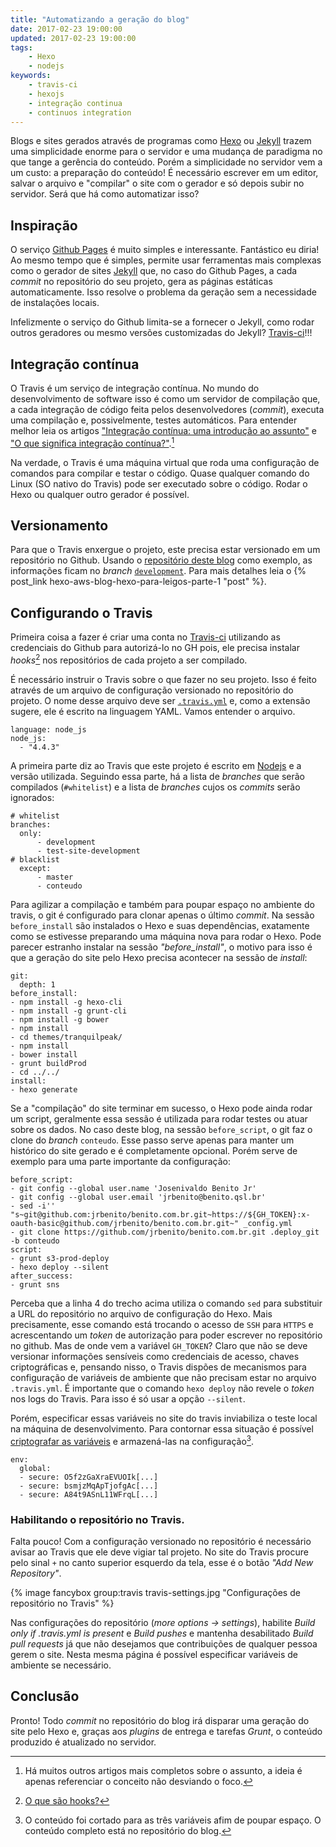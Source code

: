 ```yaml
---
title: "Automatizando a geração do blog"
date: 2017-02-23 19:00:00
updated: 2017-02-23 19:00:00
tags:
    - Hexo
    - nodejs
keywords:
    - travis-ci
    - hexojs
    - integração continua
    - continuos integration
---
```

Blogs e sites gerados através de programas como [Hexo](http://hexo.io) ou [Jekyll](https://jekyllrb.com/) trazem uma simplicidade enorme para o servidor e uma mudança de paradigma no que tange a gerência do conteúdo. Porém a simplicidade no servidor vem a um custo: a preparação do conteúdo! É necessário escrever em um editor, salvar o arquivo e "compilar" o site com o gerador e só depois subir no servidor. Será que há como automatizar isso?
<!-- more -->

## Inspiração

O serviço [Github Pages](https://pages.github.com/) é muito simples e interessante. Fantástico eu diria! Ao mesmo tempo que é simples, permite usar ferramentas mais complexas como o gerador de sites [Jekyll](https://jekyllrb.com/) que, no caso do Github Pages, a cada _commit_ no repositório do seu projeto, gera as páginas estáticas automaticamente. Isso resolve o problema da geração sem a necessidade de instalações locais.

Infelizmente o serviço do Github limita-se a fornecer o Jekyll, como rodar outros geradores ou mesmo versões customizadas do Jekyll? [Travis-ci](https://travis-ci.org)!!!

## Integração contínua

O Travis é um serviço de integração contínua. No mundo do desenvolvimento de software isso é como um servidor de compilação que, a cada integração de código feita pelos desenvolvedores (_commit_), executa uma compilação e, possivelmente, testes automáticos. Para entender melhor leia os artigos ["Integração contínua: uma introdução ao assunto"](http://www.devmedia.com.br/integracao-continua-uma-introducao-ao-assunto/28002) e ["O que significa integração contínua?"](https://aws.amazon.com/pt/devops/continuous-integration/).[^1]

Na verdade, o Travis é uma máquina virtual que roda uma configuração de comandos para compilar e testar o código. Quase qualquer comando do Linux (SO nativo do Travis) pode ser executado sobre o código. Rodar o Hexo ou qualquer outro gerador é possível.

## Versionamento

Para que o Travis enxergue o projeto, este precisa estar  versionado em um repositório no Github. Usando o [repositório deste blog](https://github.com/jrbenito/benito.com.br) como exemplo, as informações ficam no _branch_ [`development`](https://github.com/jrbenito/benito.com.br/tree/development). Para mais detalhes leia o {% post_link hexo-aws-blog-hexo-para-leigos-parte-1 "post" %}.

## Configurando o Travis

Primeira coisa a fazer é criar uma conta no [Travis-ci](https://travis-ci.org) utilizando as credenciais do Github para autorizá-lo no GH pois, ele precisa instalar _hooks_[^2] nos repositórios de cada projeto a ser compilado.

É necessário instruir o Travis sobre o que fazer no seu projeto. Isso é feito através de um arquivo de configuração versionado no repositório do projeto. O nome desse arquivo deve ser [`.travis.yml`](https://github.com/jrbenito/benito.com.br/blob/development/.travis.yml) e, como a extensão sugere, ele é escrito na linguagem YAML. Vamos entender o arquivo.
```
language: node_js
node_js:
  - "4.4.3"
```
A primeira parte diz ao Travis que este projeto é escrito em [Nodejs](https://nodejs.org/) e a versão utilizada. Seguindo essa parte, há a lista de _branches_ que serão compilados (`#whitelist`) e a lista de _branches_ cujos os _commits_ serão ignorados:
```
# whitelist
branches:
  only:
      - development
      - test-site-development
# blacklist
  except:
      - master
      - conteudo
```

Para agilizar a compilação e também para poupar espaço no ambiente do travis, o git é configurado para clonar apenas o último _commit_. Na sessão `before_install` são instalados o Hexo e suas dependências, exatamente como se estivesse preparando uma máquina nova para rodar o Hexo. Pode parecer estranho instalar na sessão _"before_install"_, o motivo para isso é que a geração do site pelo Hexo precisa acontecer na sessão de _install_:

```
git:
  depth: 1
before_install:
- npm install -g hexo-cli
- npm install -g grunt-cli
- npm install -g bower
- npm install
- cd themes/tranquilpeak/
- npm install
- bower install
- grunt buildProd
- cd ../../
install:
- hexo generate
```

Se a "compilação" do site terminar em sucesso, o Hexo pode ainda rodar um script, geralmente essa sessão é utilizada para rodar testes ou atuar sobre os dados. No caso deste blog, na sessão `before_script`, o git faz o clone do _branch_ `conteudo`. Esse passo serve apenas para manter um histórico do site gerado e é completamente opcional. Porém serve de exemplo para uma parte importante da configuração:

```
before_script:
- git config --global user.name 'Josenivaldo Benito Jr'
- git config --global user.email 'jrbenito@benito.qsl.br'
- sed -i'' "s~git@github.com:jrbenito/benito.com.br.git~https://${GH_TOKEN}:x-oauth-basic@github.com/jrbenito/benito.com.br.git~" _config.yml
- git clone https://github.com/jrbenito/benito.com.br.git .deploy_git -b conteudo
script:
- grunt s3-prod-deploy
- hexo deploy --silent
after_success:
- grunt sns
```

Perceba que a linha 4 do trecho acima utiliza o comando `sed` para substituir a URL do repositório no arquivo de configuração do Hexo. Mais precisamente, esse comando está trocando o acesso de `SSH` para `HTTPS` e acrescentando um _token_ de autorização para poder escrever no repositório no github. Mas de onde vem a variável `GH_TOKEN`? Claro que não se deve versionar informações sensíveis como credenciais de acesso, chaves criptográficas e, pensando nisso, o Travis dispões de mecanismos para configuração de variáveis de ambiente que não precisam estar no arquivo `.travis.yml`. É importante que o comando `hexo deploy` não revele o _token_ nos logs do Travis. Para isso é só usar a opção `--silent`.

Porém, especificar essas variáveis no site do travis inviabiliza o teste local na máquina de desenvolvimento. Para contornar essa situação é possível [criptografar as variáveis](https://docs.travis-ci.com/user/environment-variables/) e armazená-las na configuração[^4].

```
env:
  global:
  - secure: O5f2zGaXraEVUOIk[...]
  - secure: bsmjzMqApTjofgAc[...] 
  - secure: A84t9ASnL11WFrqL[...] 
```

### Habilitando o repositório no Travis.

Falta pouco! Com a configuração versionado no repositório é necessário avisar ao Travis que ele deve vigiar tal projeto. No site do Travis procure pelo sinal `+` no canto superior esquerdo da tela, esse é o botão _"Add New Repository"_.

{% image fancybox group:travis travis-settings.jpg "Configurações de repositório no Travis" %}

Nas configurações do repositório (_more options -> settings_), habilite _Build only if .travis.yml is present_ e _Build pushes_ e mantenha desabilitado _Build pull requests_ já que não desejamos que contribuições de qualquer pessoa gerem o site. Nesta mesma página é possível especificar variáveis de ambiente se necessário.

## Conclusão

Pronto! Todo _commit_ no repositório do blog irá disparar uma geração do site pelo Hexo e, graças aos _plugins_ de entrega e tarefas _Grunt_, o conteúdo produzido é atualizado no servidor.

[^1]: Há muitos outros artigos mais completos sobre o assunto, a ideia é apenas referenciar o conceito não desviando o foco.
[^2]: [O que são hooks?](https://git-scm.com/book/gr/v2/Customizing-Git-Git-Hooks)
[^3]: Os repositório grátis são também **públicos**, é **muito importante** não versionar dados sensíveis como credenciais de acesso, tokens, etc.
[^4]: O conteúdo foi cortado para as três variáveis afim de poupar espaço. O conteúdo completo está no repositório do blog.